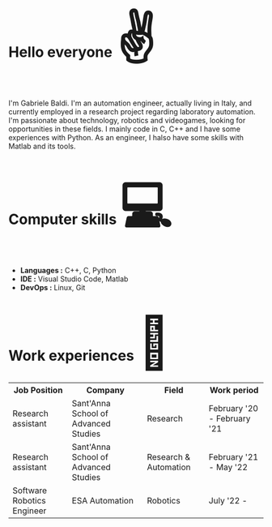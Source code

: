 <h1>Hello everyone <span style='font-size:100px;'>&#9996;</span></h1>

I'm Gabriele Baldi. I'm an automation engineer, actually living in Italy, and currently employed in a research project regarding laboratory automation. 
I'm passionate about technology, robotics and videogames, looking for opportunities in these fields. 
I mainly code in C, C++ and I have some experiences with Python. As an engineer, I halso have some skills with Matlab and its tools.

<h1>Computer skills <span style='font-size:100px;'>&#128187;</span></h1>
<ul>
  <li><b>Languages :</b>  C++, C, Python </li>
  <li><b>IDE :</b> Visual Studio Code, Matlab</li>
  <li><b>DevOps :</b> Linux, Git</li>
</ul>

<h1>Work experiences <span style='font-size:100px;'>&#128084;</span></h1>

<table>
  <tr>
    <th>Job Position</th>
    <th>Company</th>
    <th>Field</th>
    <th>Work period</th>
  </tr>
  <tr>
    <td>Research assistant</td>
    <td>Sant'Anna School of Advanced Studies</td>
    <td>Research</td>
    <td>February '20 - February '21</td>
  </tr>
  <tr>
    <td>Research assistant</td>
    <td>Sant'Anna School of Advanced Studies</td>
    <td>Research & Automation</td>
    <td>February '21 - May '22 </td>
  </tr>
    <tr>
    <td>Software Robotics Engineer</td>
    <td>ESA Automation</td>
    <td>Robotics</td>
    <td>July '22 - </td>
  </tr>
</table>

